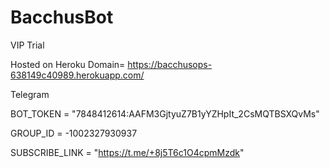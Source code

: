 # BacchusBot
VIP Trial

Hosted on Heroku
Domain= https://bacchusops-638149c40989.herokuapp.com/

Telegram

BOT_TOKEN = "7848412614:AAFM3GjtyuZ7B1yYZHpIt_2CsMQTBSXQvMs"

GROUP_ID = -1002327930937

SUBSCRIBE_LINK = "https://t.me/+8j5T6c1O4cpmMzdk"

